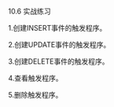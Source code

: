 ### 
  10.6 实战练习


1.创建INSERT事件的触发程序。

2.创建UPDATE事件的触发程序。

3.创建DELETE事件的触发程序。

4.查看触发程序。

5.删除触发程序。

